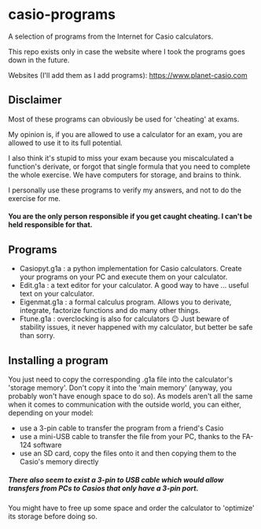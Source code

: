 # casio-programs
A selection of programs from the Internet for Casio calculators.

This repo exists only in case the website where I took the programs goes down in the future.

Websites (I'll add them as I add programs):
https://www.planet-casio.com

## Disclaimer
Most of these programs can obviously be used for 'cheating' at exams.

My opinion is, if you are allowed to use a calculator for an exam, you are allowed to use it to its full potential.

I also think it's stupid to miss your exam because you miscalculated a function's derivate, or forgot that single formula that you need to complete the whole exercise.
We have computers for storage, and brains to think.

I personally use these programs to verify my answers, and not to do the exercise for me.

#### You are the only person responsible if you get caught cheating. I can't be held responsible for that.

## Programs
- Casiopyt.g1a : a python implementation for Casio calculators. Create your programs on your PC and execute them on your calculator.
- Edit.g1a : a text editor for your calculator. A good way to have ... useful text on your calculator.
- Eigenmat.g1a : a formal calculus program. Allows you to derivate, integrate, factorize functions and do many other things.
- Ftune.g1a : overclocking is also for calculators 😉 Just beware of stability issues, it never happened with my calculator, but better be safe than sorry.

## Installing a program
You just need to copy the corresponding .g1a file into the calculator's 'storage memory'. Don't copy it into the 'main memory' (anyway, you probably won't have enough space to do so).
As models aren't all the same when it comes to communication with the outside world, you can either, depending on your model:
- use a 3-pin cable to transfer the program from a friend's Casio
- use a mini-USB cable to transfer the file from your PC, thanks to the FA-124 software
- use an SD card, copy the files onto it and then copying them to the Casio's memory directly
##### There also seem to exist a 3-pin to USB cable which would allow transfers from PCs to Casios that only have a 3-pin port.

You might have to free up some space and order the calculator to 'optimize' its storage before doing so.

